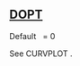 ## [DOPT](https://nexus.hexagon.com/documentationcenter/bundle/MSC_Nastran_2022.4/page/Nastran_Combined_Book/qrg/parameters/TOC.DOPT.xhtml)

Default    = 0

See  CURVPLOT .

